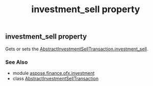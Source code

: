 ﻿---
title: investment_sell property
second_title: Aspose.Finance for Python via .NET API References
description: 
type: docs
weight: 30
url: /python-net/aspose.finance.ofx.investment/abstractinvestmentselltransaction/investment_sell/
is_root: false
---

## investment_sell property


Gets or sets the [AbstractInvestmentSellTransaction.investment_sell](/finance/python-net/aspose.finance.ofx.investment/abstractinvestmentselltransaction#investment_sell).

### See Also
* module [aspose.finance.ofx.investment](../../)
* class [AbstractInvestmentSellTransaction](/finance/python-net/aspose.finance.ofx.investment/abstractinvestmentselltransaction)

